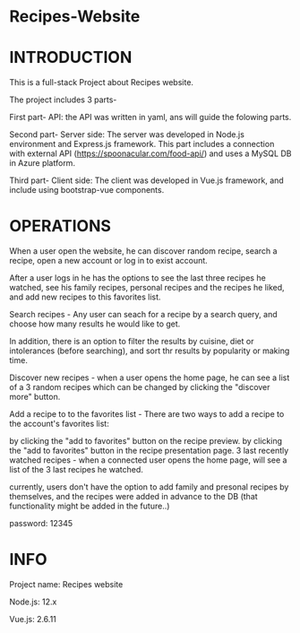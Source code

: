 # Recipes-Website

# INTRODUCTION
This is a full-stack Project about Recipes website.

The project includes 3 parts-

First part- API: the API was written in yaml, ans will guide the folowing parts.

Second part- Server side: The server was developed in Node.js environment and Express.js framework. This part includes a connection with external API (https://spoonacular.com/food-api/) and uses a MySQL DB in Azure platform.

Third part- Client side: The client was developed in Vue.js framework, and include using bootstrap-vue components.

# OPERATIONS
When a user open the website, he can discover random recipe, search a recipe, open a new account or log in to exist account.

After a user logs in he has the options to see the last three recipes he watched, see his family recipes, personal recipes and the recipes he liked, and add new recipes to this favorites list.

Search recipes - Any user can seach for a recipe by a search query, and choose how many results he would like to get.

In addition, there is an option to filter the results by cuisine, diet or intolerances (before searching), and sort thr results by popularity or making time.

Discover new recipes - when a user opens the home page, he can see a list of a 3 random recipes which can be changed by clicking the "discover more" button.

Add a recipe to to the favorites list - There are two ways to add a recipe to the account's favorites list:

by clicking the "add to favorites" button on the recipe preview.
by clicking the "add to favorites" button in the recipe presentation page.
3 last recently watched recipes - when a connected user opens the home page, will see a list of the 3 last recipes he watched.

currently, users don't have the option to add family and presonal recipes by themselves, and the recipes were added in advance to the DB (that functionality might be added in the future..) 

password: 12345

# INFO
Project name: Recipes website

Node.js: 12.x

Vue.js: 2.6.11
